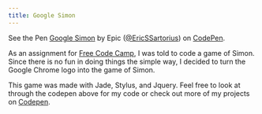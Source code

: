 ```yaml
---
title: Google Simon
---
```

<p><p data-height="531" data-theme-id="0" data-slug-hash="qbPvjw" data-default-tab="result" data-user="EricSSartorius" class='codepen'>See the Pen <a href='http://codepen.io/EricSSartorius/pen/qbPvjw/'>Google Simon</a> by Epic (<a href='http://codepen.io/EricSSartorius'>@EricSSartorius</a>) on <a href='http://codepen.io'>CodePen</a>.</p>
<script async src="//assets.codepen.io/assets/embed/ei.js"></script>
As an assignment for <a href="http://codepen.io/EricSSartorius" target="_blank">Free Code Camp</a>, I was told to code a game of Simon. Since there is no fun in doing things the simple way, I decided to turn the Google Chrome logo into the game of Simon.</p>
<p>This game was made with Jade, Stylus, and Jquery. Feel free to look at through the codepen above for my code or check out more of my projects on <a href="http://codepen.io/EricSSartorius" target="_blank">Codepen</a>.</p>